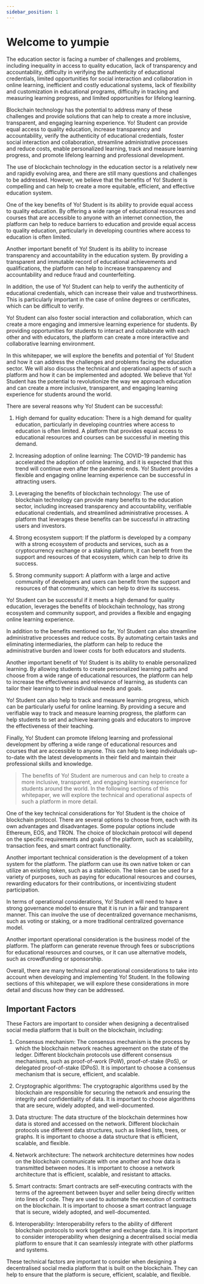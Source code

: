 ```yaml
---
sidebar_position: 1
---
```


# Welcome to yumpie

The education sector is facing a number of challenges and problems, including inequality in access to quality education, lack of transparency and accountability, difficulty in verifying the authenticity of educational credentials, limited opportunities for social interaction and collaboration in online learning, inefficient and costly educational systems, lack of flexibility and customization in educational programs, difficulty in tracking and measuring learning progress, and limited opportunities for lifelong learning.

Blockchain technology has the potential to address many of these challenges and provide solutions that can help to create a more inclusive, transparent, and engaging learning experience. Yo! Student can provide equal access to quality education, increase transparency and accountability, verify the authenticity of educational credentials, foster social interaction and collaboration, streamline administrative processes and reduce costs, enable personalized learning, track and measure learning progress, and promote lifelong learning and professional development.

The use of blockchain technology in the education sector is a relatively new and rapidly evolving area, and there are still many questions and challenges to be addressed. However, we believe that the benefits of Yo! Student is compelling and can help to create a more equitable, efficient, and effective education system.

One of the key benefits of Yo! Student is its ability to provide equal access to quality education. By offering a wide range of educational resources and courses that are accessible to anyone with an internet connection, the platform can help to reduce barriers to education and provide equal access to quality education, particularly in developing countries where access to education is often limited.

Another important benefit of Yo! Student is its ability to increase transparency and accountability in the education system. By providing a transparent and immutable record of educational achievements and qualifications, the platform can help to increase transparency and accountability and reduce fraud and counterfeiting.

In addition, the use of Yo! Student can help to verify the authenticity of educational credentials, which can increase their value and trustworthiness. This is particularly important in the case of online degrees or certificates, which can be difficult to verify.

Yo! Student can also foster social interaction and collaboration, which can create a more engaging and immersive learning experience for students. By providing opportunities for students to interact and collaborate with each other and with educators, the platform can create a more interactive and collaborative learning environment.

In this whitepaper, we will explore the benefits and potential of Yo! Student and how it can address the challenges and problems facing the education sector. We will also discuss the technical and operational aspects of such a platform and how it can be implemented and adopted. We believe that Yo! Student has the potential to revolutionize the way we approach education and can create a more inclusive, transparent, and engaging learning experience for students around the world.

There are several reasons why Yo! Student can be successful:

1. High demand for quality education: There is a high demand for quality education, particularly in developing countries where access to education is often limited. A platform that provides equal access to educational resources and courses can be successful in meeting this demand.

2. Increasing adoption of online learning: The COVID-19 pandemic has accelerated the adoption of online learning, and it is expected that this trend will continue even after the pandemic ends. Yo! Student provides a flexible and engaging online learning experience can be successful in attracting users.

3. Leveraging the benefits of blockchain technology: The use of blockchain technology can provide many benefits to the education sector, including increased transparency and accountability, verifiable educational credentials, and streamlined administrative processes. A platform that leverages these benefits can be successful in attracting users and investors.

4. Strong ecosystem support: If the platform is developed by a company with a strong ecosystem of products and services, such as a cryptocurrency exchange or a staking platform, it can benefit from the support and resources of that ecosystem, which can help to drive its success.

5. Strong community support: A platform with a large and active community of developers and users can benefit from the support and resources of that community, which can help to drive its success.    

Yo! Student can be successful if it meets a high demand for quality education, leverages the benefits of blockchain technology, has strong ecosystem and community support, and provides a flexible and engaging online learning experience.

In addition to the benefits mentioned so far, Yo! Student can also streamline administrative processes and reduce costs. By automating certain tasks and eliminating intermediaries, the platform can help to reduce the administrative burden and lower costs for both educators and students.

Another important benefit of Yo! Student is its ability to enable personalized learning. By allowing students to create personalized learning paths and choose from a wide range of educational resources, the platform can help to increase the effectiveness and relevance of learning, as students can tailor their learning to their individual needs and goals.

Yo! Student can also help to track and measure learning progress, which can be particularly useful for online learning. By providing a secure and verifiable way to track and measure learning progress, the platform can help students to set and achieve learning goals and educators to improve the effectiveness of their teaching.

Finally, Yo! Student can promote lifelong learning and professional development by offering a wide range of educational resources and courses that are accessible to anyone. This can help to keep individuals up-to-date with the latest developments in their field and maintain their professional skills and knowledge.

> The benefits of Yo! Student are numerous and can help to create a more inclusive, transparent, and engaging learning experience for students around the world. In the following sections of this whitepaper, we will explore the technical and operational aspects of such a platform in more detail.

One of the key technical considerations for Yo! Student is the choice of blockchain protocol. There are several options to choose from, each with its own advantages and disadvantages. Some popular options include Ethereum, EOS, and TRON. The choice of blockchain protocol will depend on the specific requirements and goals of the platform, such as scalability, transaction fees, and smart contract functionality.

Another important technical consideration is the development of a token system for the platform. The platform can use its own native token or can utilize an existing token, such as a stablecoin. The token can be used for a variety of purposes, such as paying for educational resources and courses, rewarding educators for their contributions, or incentivizing student participation.

In terms of operational considerations, Yo! Student will need to have a strong governance model to ensure that it is run in a fair and transparent manner. This can involve the use of decentralized governance mechanisms, such as voting or staking, or a more traditional centralized governance model.

Another important operational consideration is the business model of the platform. The platform can generate revenue through fees or subscriptions for educational resources and courses, or it can use alternative models, such as crowdfunding or sponsorship.

Overall, there are many technical and operational considerations to take into account when developing and implementing Yo! Student. In the following sections of this whitepaper, we will explore these considerations in more detail and discuss how they can be addressed.

## Important Factors 

These Factors are important to consider when designing a decentralised social media platform that is built on the blockchain, including:

1. Consensus mechanism: The consensus mechanism is the process by which the blockchain network reaches agreement on the state of the ledger. Different blockchain protocols use different consensus mechanisms, such as proof-of-work (PoW), proof-of-stake (PoS), or delegated proof-of-stake (DPoS). It is important to choose a consensus mechanism that is secure, efficient, and scalable.

2. Cryptographic algorithms: The cryptographic algorithms used by the blockchain are responsible for securing the network and ensuring the integrity and confidentiality of data. It is important to choose algorithms that are secure, widely adopted, and well-documented.

3. Data structure: The data structure of the blockchain determines how data is stored and accessed on the network. Different blockchain protocols use different data structures, such as linked lists, trees, or graphs. It is important to choose a data structure that is efficient, scalable, and flexible.

3. Network architecture: The network architecture determines how nodes on the blockchain communicate with one another and how data is transmitted between nodes. It is important to choose a network architecture that is efficient, scalable, and resistant to attacks.

4. Smart contracts: Smart contracts are self-executing contracts with the terms of the agreement between buyer and seller being directly written into lines of code. They are used to automate the execution of contracts on the blockchain. It is important to choose a smart contract language that is secure, widely adopted, and well-documented.

5. Interoperability: Interoperability refers to the ability of different blockchain protocols to work together and exchange data. It is important to consider interoperability when designing a decentralised social media platform to ensure that it can seamlessly integrate with other platforms and systems.

These technical factors are important to consider when designing a decentralised social media platform that is built on the blockchain. They can help to ensure that the platform is secure, efficient, scalable, and flexible.